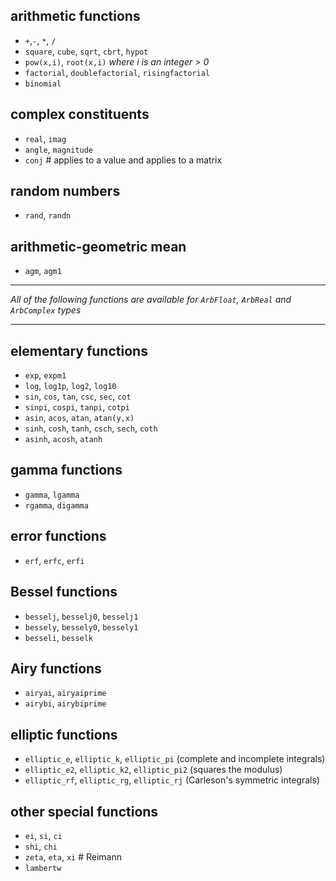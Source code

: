 
## arithmetic functions

- `+`,`-`, `*`, `/`
- `square`, `cube`, `sqrt`, `cbrt`, `hypot`
- `pow(x,i)`, `root(x,i)` _where i is an integer > 0_
- `factorial`, `doublefactorial`, `risingfactorial`
- `binomial`

## complex constituents

- `real`, `imag`
- `angle`, `magnitude`
- `conj` # applies to a value and applies to a matrix

## random numbers

- `rand`, `randn`

## arithmetic-geometric mean

- `agm`, `agm1`

----

_All of the following functions are available for `ArbFloat`, `ArbReal` and `ArbComplex` types_

---

## elementary functions

- `exp`, `expm1`
- `log`, `log1p`, `log2`, `log10`
- `sin`, `cos`, `tan`, `csc`, `sec`, `cot`
- `sinpi`, `cospi`, `tanpi`, `cotpi`
- `asin`, `acos`, `atan`, `atan(y,x)`
- `sinh`, `cosh`, `tanh`, `csch`, `sech`, `coth`
- `asinh`, `acosh`, `atanh`

## gamma functions

- `gamma`, `lgamma`
- `rgamma`, `digamma`

## error functions

- `erf`, `erfc`, `erfi`

## Bessel functions

- `besselj`, `besselj0`, `besselj1`
- `bessely`, `bessely0`, `bessely1`
- `besseli`, `besselk`
       
## Airy functions

- `airyai`, `airyaiprime`
- `airybi`, `airybiprime`

## elliptic functions

- `elliptic_e`, `elliptic_k`, `elliptic_pi`     (complete and incomplete integrals)
- `elliptic_e2`, `elliptic_k2`, `elliptic_pi2`  (squares the modulus)
- `elliptic_rf`, `elliptic_rg`, `elliptic_rj`   (Carleson's symmetric integrals)

## other special functions

- `ei`, `si`, `ci`
- `shi`, `chi`
- `zeta`, `eta`, `xi`    # Reimann
- `lambertw`
